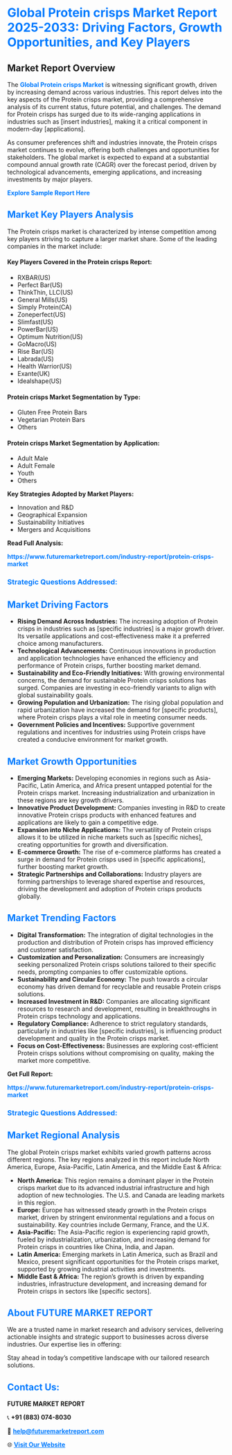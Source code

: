 <h1 style="color: #007BFF;">Global Protein crisps Market Report 2025-2033: Driving Factors, Growth Opportunities, and Key Players</h1>

<section id="overview">
<h2>Market Report Overview</h2>
<p>The <a href="https://www.futuremarketreport.com/industry-report/protein-crisps-market" style="color: #007BFF; text-decoration: none;"><strong>Global Protein crisps Market</strong></a> is witnessing significant growth, driven by increasing demand across various industries. This report delves into the key aspects of the Protein crisps market, providing a comprehensive analysis of its current status, future potential, and challenges. The demand for Protein crisps has surged due to its wide-ranging applications in industries such as [insert industries], making it a critical component in modern-day [applications].</p>
<p>As consumer preferences shift and industries innovate, the Protein crisps market continues to evolve, offering both challenges and opportunities for stakeholders. The global market is expected to expand at a substantial compound annual growth rate (CAGR) over the forecast period, driven by technological advancements, emerging applications, and increasing investments by major players.</p>
</section>

<section id="overview">
<p><a href="https://www.futuremarketreport.com/request-sample/reportId=103066" style="color: #007BFF; text-decoration: none;"><strong>Explore Sample Report Here</strong></a></p>
</section>

<section id="key-players">
<h2 style="color: #007BFF;">Market Key Players Analysis</h2>
<p>The Protein crisps market is characterized by intense competition among key players striving to capture a larger market share. Some of the leading companies in the market include:</p>
<h4>Key Players Covered in the Protein crisps Report:</h4>
<ul><li>RXBAR(US)</li><li>Perfect Bar(US)</li><li>ThinkThin, LLC(US)</li><li>General Mills(US)</li><li>Simply Protein(CA)</li><li>Zoneperfect(US)</li><li>Slimfast(US)</li><li>PowerBar(US)</li><li>Optimum Nutrition(US)</li><li>GoMacro(US)</li><li>Rise Bar(US)</li><li>Labrada(US)</li><li>Health Warrior(US)</li><li>Exante(UK)</li><li>Idealshape(US)</li></ul>
<h4>Protein crisps Market Segmentation by Type:</h4>
<ul><li>Gluten Free Protein Bars</li><li>Vegetarian Protein Bars</li><li>Others</li></ul>

<h4>Protein crisps Market Segmentation by Application:</h4>
<ul><li>Adult Male</li><li>Adult Female</li><li>Youth</li><li>Others</li></ul>
<p><strong>Key Strategies Adopted by Market Players:</strong></p>
<ul>
<li>Innovation and R&D</li>
<li>Geographical Expansion</li>
<li>Sustainability Initiatives</li>
<li>Mergers and Acquisitions</li>
</ul>
</section>

<section>
<p><strong>Read Full Analysis: </strong></p><a href="https://www.futuremarketreport.com/industry-report/protein-crisps-market" style="color: #007BFF; text-decoration: none;"><strong>https://www.futuremarketreport.com/industry-report/protein-crisps-market</strong></a>
<h3 style="color: #007BFF;">Strategic Questions Addressed:</h3>
</section>

<section id="driving-factors">
<h2 style="color: #007BFF;">Market Driving Factors</h2>
<ul>
<li><strong>Rising Demand Across Industries:</strong> The increasing adoption of Protein crisps in industries such as [specific industries] is a major growth driver. Its versatile applications and cost-effectiveness make it a preferred choice among manufacturers.</li>
<li><strong>Technological Advancements:</strong> Continuous innovations in production and application technologies have enhanced the efficiency and performance of Protein crisps, further boosting market demand.</li>
<li><strong>Sustainability and Eco-Friendly Initiatives:</strong> With growing environmental concerns, the demand for sustainable Protein crisps solutions has surged. Companies are investing in eco-friendly variants to align with global sustainability goals.</li>
<li><strong>Growing Population and Urbanization:</strong> The rising global population and rapid urbanization have increased the demand for [specific products], where Protein crisps plays a vital role in meeting consumer needs.</li>
<li><strong>Government Policies and Incentives:</strong> Supportive government regulations and incentives for industries using Protein crisps have created a conducive environment for market growth.</li>
</ul>
</section>

<section id="growth-opportunities">
<h2 style="color: #007BFF;">Market Growth Opportunities</h2>
<ul>
<li><strong>Emerging Markets:</strong> Developing economies in regions such as Asia-Pacific, Latin America, and Africa present untapped potential for the Protein crisps market. Increasing industrialization and urbanization in these regions are key growth drivers.</li>
<li><strong>Innovative Product Development:</strong> Companies investing in R&D to create innovative Protein crisps products with enhanced features and applications are likely to gain a competitive edge.</li>
<li><strong>Expansion into Niche Applications:</strong> The versatility of Protein crisps allows it to be utilized in niche markets such as [specific niches], creating opportunities for growth and diversification.</li>
<li><strong>E-commerce Growth:</strong> The rise of e-commerce platforms has created a surge in demand for Protein crisps used in [specific applications], further boosting market growth.</li>
<li><strong>Strategic Partnerships and Collaborations:</strong> Industry players are forming partnerships to leverage shared expertise and resources, driving the development and adoption of Protein crisps products globally.</li>
</ul>
</section>

<section id="trending-factors">
<h2 style="color: #007BFF;">Market Trending Factors</h2>
<ul>
<li><strong>Digital Transformation:</strong> The integration of digital technologies in the production and distribution of Protein crisps has improved efficiency and customer satisfaction.</li>
<li><strong>Customization and Personalization:</strong> Consumers are increasingly seeking personalized Protein crisps solutions tailored to their specific needs, prompting companies to offer customizable options.</li>
<li><strong>Sustainability and Circular Economy:</strong> The push towards a circular economy has driven demand for recyclable and reusable Protein crisps solutions.</li>
<li><strong>Increased Investment in R&D:</strong> Companies are allocating significant resources to research and development, resulting in breakthroughs in Protein crisps technology and applications.</li>
<li><strong>Regulatory Compliance:</strong> Adherence to strict regulatory standards, particularly in industries like [specific industries], is influencing product development and quality in the Protein crisps market.</li>
<li><strong>Focus on Cost-Effectiveness:</strong> Businesses are exploring cost-efficient Protein crisps solutions without compromising on quality, making the market more competitive.</li>
</ul>
</section>

<section>
<p><strong>Get Full Report: </strong></p><a href="https://www.futuremarketreport.com/industry-report/protein-crisps-market" style="color: #007BFF; text-decoration: none;"><strong>https://www.futuremarketreport.com/industry-report/protein-crisps-market</strong></a>
<h3 style="color: #007BFF;">Strategic Questions Addressed:</h3>
</section>


<section id="regional-analysis">
<h2 style="color: #007BFF;">Market Regional Analysis</h2>
<p>The global Protein crisps market exhibits varied growth patterns across different regions. The key regions analyzed in this report include North America, Europe, Asia-Pacific, Latin America, and the Middle East & Africa:</p>
<ul>
<li><strong>North America:</strong> This region remains a dominant player in the Protein crisps market due to its advanced industrial infrastructure and high adoption of new technologies. The U.S. and Canada are leading markets in this region.</li>
<li><strong>Europe:</strong> Europe has witnessed steady growth in the Protein crisps market, driven by stringent environmental regulations and a focus on sustainability. Key countries include Germany, France, and the U.K.</li>
<li><strong>Asia-Pacific:</strong> The Asia-Pacific region is experiencing rapid growth, fueled by industrialization, urbanization, and increasing demand for Protein crisps in countries like China, India, and Japan.</li>
<li><strong>Latin America:</strong> Emerging markets in Latin America, such as Brazil and Mexico, present significant opportunities for the Protein crisps market, supported by growing industrial activities and investments.</li>
<li><strong>Middle East & Africa:</strong> The region’s growth is driven by expanding industries, infrastructure development, and increasing demand for Protein crisps in sectors like [specific sectors].</li>
</ul>
</section>

<footer>
<h2 style="color: #007BFF;">About FUTURE MARKET REPORT</h2>
<p>We are a trusted name in market research and advisory services, delivering actionable insights and strategic support to businesses across diverse industries. Our expertise lies in offering:</p>

<p>Stay ahead in today’s competitive landscape with our tailored research solutions.</p>

<h2 style="color: #007BFF;">Contact Us:</h2>
<p><strong>FUTURE MARKET REPORT</strong></p>
<p>📞 <strong>+91 (883) 074-8030</strong></p>
<p>📧 <strong><a href="mailto:help@futuremarketreport.com" style="color: #007BFF;">help@futuremarketreport.com</a></strong></p>
<p>🌐 <strong><a href="https://www.futuremarketreport.com/" style="color: #007BFF;">Visit Our Website</a></strong></p>
</footer>